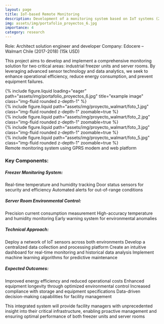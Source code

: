 ```yaml
---
layout: page
title: IoT-based Remote Monitoring
description: Development of a monitoring system based on IoT systems (2017-2018)
img: assets/img/portafolio_proyectos_6.jpg
importance: 4
category: research
---
```


Role: Architect solution engineer and developer 
Company: Edocere –Walmart Chile (2017-2018)  (15k USD) 

This project aims to develop and implement a comprehensive monitoring solution for two critical areas: industrial freezer units and server rooms. By leveraging advanced sensor technology and data analytics, we seek to enhance operational efficiency, reduce energy consumption, and prevent equipment failures.

<div class="row">
    <div class="col-sm mt-3 mt-md-0">
        {% include figure.liquid loading="eager" path="assets/img/portafolio_proyectos_6.jpg" title="example image" class="img-fluid rounded z-depth-1" %}
    </div>
</div>
<div class="row mt-3">
    <div class="col-sm mt-3 mt-md-0">
        {% include figure.liquid path="assets/img/proyecto_walmart/foto_1.jpg" class="img-fluid rounded z-depth-1" zoomable=true %}
    </div>
    <div class="col-sm mt-3 mt-md-0">
        {% include figure.liquid path="assets/img/proyecto_walmart/foto_2.jpg" class="img-fluid rounded z-depth-1" zoomable=true %}
    </div>
    <div class="col-sm mt-3 mt-md-0">
        {% include figure.liquid path="assets/img/proyecto_walmart/foto_3.jpg" class="img-fluid rounded z-depth-1" zoomable=true %}
    </div>
      <div class="col-sm mt-3 mt-md-0">
        {% include figure.liquid path="assets/img/proyecto_walmart/foto_5.jpg" class="img-fluid rounded z-depth-1" zoomable=true %}
    </div>
</div>
<div class="caption">
    Remote monitoring system using GPRS modem and web platform
</div>

### Key Components:

##### Freezer Monitoring System:

Real-time temperature and humidity tracking
Door status sensors for security and efficiency
Automated alerts for out-of-range conditions

##### Server Room Environmental Control:

Precision current consumption measurement
High-accuracy temperature and humidity monitoring
Early warning system for environmental anomalies

##### Technical Approach:

Deploy a network of IoT sensors across both environments
Develop a centralized data collection and processing platform
Create an intuitive dashboard for real-time monitoring and historical data analysis
Implement machine learning algorithms for predictive maintenance

##### Expected Outcomes:

Improved energy efficiency and reduced operational costs
Enhanced equipment longevity through optimized environmental control
Increased compliance with storage and equipment specifications
Data-driven decision-making capabilities for facility management

This integrated system will provide facility managers with unprecedented insight into their critical infrastructure, enabling proactive management and ensuring optimal performance of both freezer units and server rooms